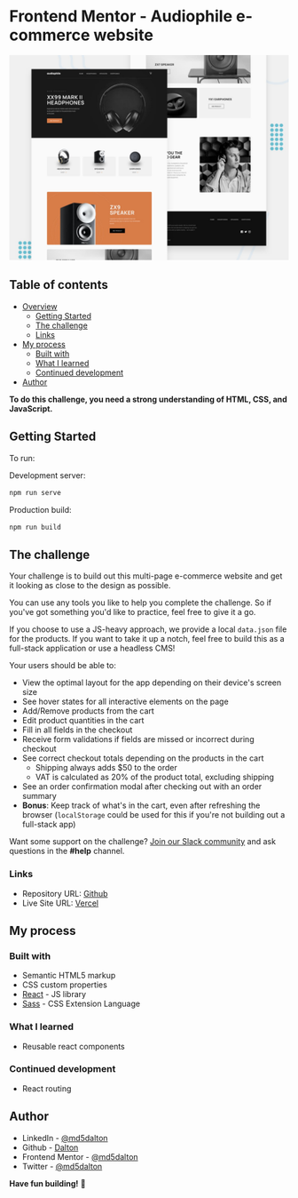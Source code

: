 # Frontend Mentor - Audiophile e-commerce website

![Design preview for the Audiophile e-commerce website coding challenge](./design/preview.jpg)

## Table of contents

- [Overview](#overview)
  - [Getting Started](#getting-started)
  - [The challenge](#the-challenge)
  - [Links](#links)
- [My process](#my-process)
  - [Built with](#built-with)
  - [What I learned](#what-i-learned)
  - [Continued development](#continued-development)
- [Author](#author)


**To do this challenge, you need a strong understanding of HTML, CSS, and JavaScript.**

## Getting Started

To run:

Development server:

```bash
npm run serve
```

Production build:

```bash
npm run build
```

## The challenge

Your challenge is to build out this multi-page e-commerce website and get it looking as close to the design as possible.

You can use any tools you like to help you complete the challenge. So if you've got something you'd like to practice, feel free to give it a go.

If you choose to use a JS-heavy approach, we provide a local `data.json` file for the products. If you want to take it up a notch, feel free to build this as a full-stack application or use a headless CMS!

Your users should be able to:

- View the optimal layout for the app depending on their device's screen size
- See hover states for all interactive elements on the page
- Add/Remove products from the cart
- Edit product quantities in the cart
- Fill in all fields in the checkout
- Receive form validations if fields are missed or incorrect during checkout
- See correct checkout totals depending on the products in the cart
  - Shipping always adds $50 to the order
  - VAT is calculated as 20% of the product total, excluding shipping
- See an order confirmation modal after checking out with an order summary
- **Bonus**: Keep track of what's in the cart, even after refreshing the browser (`localStorage` could be used for this if you're not building out a full-stack app)

Want some support on the challenge? [Join our Slack community](https://www.frontendmentor.io/slack) and ask questions in the **#help** channel.

### Links

- Repository URL: [Github](https://github.com/md5dalton/audiophile)
- Live Site URL: [Vercel](https://audiophile-fu2d.vercel.app)

## My process

### Built with

- Semantic HTML5 markup
- CSS custom properties
- [React](https://reactjs.org/) - JS library
- [Sass](https://sass-lang.com/) - CSS Extension Language

### What I learned

 - Reusable react components

### Continued development

 - React routing

## Author

- LinkedIn - [@md5dalton](https://www.linkedin.com/in/md5dalton)
- Github - [Dalton](https://github.com/md5dalton)
- Frontend Mentor - [@md5dalton](https://www.frontendmentor.io/profile/md5dalton)
- Twitter - [@md5dalton](https://twitter.com/md5dalton)

**Have fun building!** 🚀
